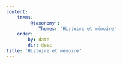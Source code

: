 ```yaml
---
content:
    items:
        '@taxonomy':
            Themes: 'Histoire et mémoire'
    order:
        by: date
        dir: desc
title: 'Histoire et mémoire'
---
```


